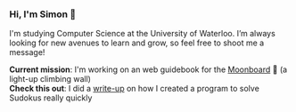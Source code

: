 ### Hi, I'm Simon 👋

I'm studying Computer Science at the University of Waterloo. I’m always looking for new avenues to learn and grow, so feel free to shoot me a message!

**Current mission**: I'm working on an web guidebook for the [Moonboard](https://moonboard.com/) 🌝 (a light-up climbing wall)  
**Check this out**: I did a [write-up](https://github.com/smchase/Sudoku-Solver#how-it-works) on how I created a program to solve Sudokus really quickly
